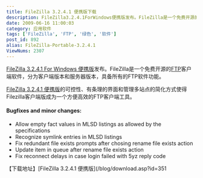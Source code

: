 ```yaml
---
title: FileZilla 3.2.4.1 便携版下载
description: FileZilla3.2.4.1ForWindows便携版发布。FileZilla是一个免费开源的FTP客户端软件，分为客户端版本和服务器版本，具备所有的FTP软件功能。FileZilla3.2.4.1便携版的可控性、有条理的界面和管理多站点的简化方式使得Filezilla客户端版成为一个方便高效的FTP客户端工具。
date: 2009-06-16 11:00:03
category: 应用软件
tags: ['FileZilla', 'FTP', '绿色', '软件']
post_id: 892
alias: FileZilla-Portable-3.2.4.1
ViewNums: 2307
---
```


[FileZilla 3.2.4.1 For Windows 便携版](/blog/filezilla-portable-3241)发布。FileZilla是一个免费开源的[FTP](/tags/FTP)客户端软件，分为客户端版本和服务器版本，具备所有的FTP软件功能。

[FileZilla 3.2.4.1 便携版](/blog/filezilla-portable-3241)的可控性、有条理的界面和管理多站点的简化方式使得Filezilla客户端版成为一个方便高效的FTP客户端工具。

#### Bugfixes and minor changes:

* Allow empty fact values in MLSD listings as allowed by the specifications
* Recognize symlink entries in MLSD listings
* Fix redundant file exists prompts after chosing rename file exists action
* Update item in queue after rename file exists action
* Fix reconnect delays in case login failed with 5yz reply code

【下载地址】[FileZilla 3.2.4.1 便携版](/blog/download.asp?id=351

